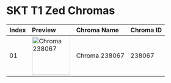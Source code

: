 # SKT T1 Zed Chromas

| Index | Preview | Chroma Name | Chroma ID |
|:---|:---|:---|:---|
| 01 | <img src='https://raw.communitydragon.org/latest/plugins/rcp-be-lol-game-data/global/default/v1/champion-chroma-images/238/238067.png' alt='Chroma 238067' width='100'> | Chroma 238067 | 238067 |
